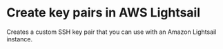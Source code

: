 # Create key pairs in AWS Lightsail

Creates a custom SSH key pair that you can use with an Amazon Lightsail instance.

